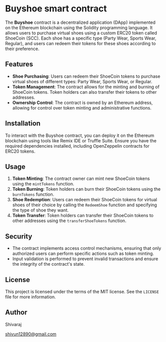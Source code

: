 # Buyshoe smart contract 

The **Buyshoe** contract is a decentralized application (DApp) implemented on the Ethereum blockchain using the Solidity programming language. It allows users to purchase virtual shoes using a custom ERC20 token called ShoeCoin (SCC). Each shoe has a specific type (Party Wear, Sports Wear, Regular), and users can redeem their tokens for these shoes according to their preference.

## Features

- **Shoe Purchasing**: Users can redeem their ShoeCoin tokens to purchase virtual shoes of different types: Party Wear, Sports Wear, or Regular.
- **Token Management**: The contract allows for the minting and burning of ShoeCoin tokens. Token holders can also transfer their tokens to other addresses.
- **Ownership Control**: The contract is owned by an Ethereum address, allowing for control over token minting and administrative functions.

## Installation

To interact with the Buyshoe contract, you can deploy it on the Ethereum blockchain using tools like Remix IDE or Truffle Suite. Ensure you have the required dependencies installed, including OpenZeppelin contracts for ERC20 tokens.

## Usage

1. **Token Minting**: The contract owner can mint new ShoeCoin tokens using the `mintTokens` function.
2. **Token Burning**: Token holders can burn their ShoeCoin tokens using the `burnTokens` function.
3. **Shoe Redemption**: Users can redeem their ShoeCoin tokens for virtual shoes of their choice by calling the `RedeemShoe` function and specifying the type of shoe they want.
4. **Token Transfer**: Token holders can transfer their ShoeCoin tokens to other addresses using the `transferShoeTokens` function.

## Security

- The contract implements access control mechanisms, ensuring that only authorized users can perform specific actions such as token minting.
- Input validation is performed to prevent invalid transactions and ensure the integrity of the contract's state.

## License

This project is licensed under the terms of the MIT license. See the `LICENSE` file for more information.

## Author 

Shivaraj

shivun12890@gmail.com
